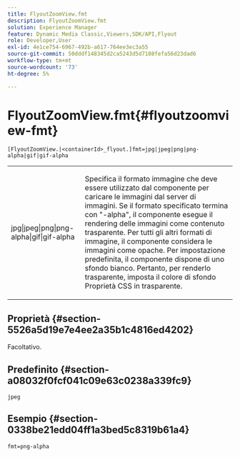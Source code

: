 ```yaml
---
title: FlyoutZoomView.fmt
description: FlyoutZoomView.fmt
solution: Experience Manager
feature: Dynamic Media Classic,Viewers,SDK/API,Flyout
role: Developer,User
exl-id: 4e1ce754-6967-492b-a617-764ee3ec3a55
source-git-commit: 50dddf148345d2ca5243d5d7108fefa56d23dad6
workflow-type: tm+mt
source-wordcount: '73'
ht-degree: 5%

---
```


# FlyoutZoomView.fmt{#flyoutzoomview-fmt}

`[FlyoutZoomView.|<containerId>_flyout.]fmt=jpg|jpeg|png|png-alpha|gif|gif-alpha`

<table id="table_12B0B59D83BC40FCB957F41B331A1EF9"> 
 <tbody> 
  <tr> 
   <td colname="col1"> <p><span class="codeph"> jpg|jpeg|png|png-alpha|gif|gif-alpha</span> </p> </td> 
   <td colname="col2"> <p> Specifica il formato immagine che deve essere utilizzato dal componente per caricare le immagini dal server di immagini. Se il formato specificato termina con <span class="codeph"> "-alpha"</span>, il componente esegue il rendering delle immagini come contenuto trasparente. Per tutti gli altri formati di immagine, il componente considera le immagini come opache. Per impostazione predefinita, il componente dispone di uno sfondo bianco. Pertanto, per renderlo trasparente, imposta il <span class="codeph"> colore di sfondo</span> Proprietà CSS in <span class="codeph"> trasparente</span>. </p> </td> 
  </tr> 
 </tbody> 
</table>

## Proprietà {#section-5526a5d19e7e4ee2a35b1c4816ed4202}

Facoltativo.

## Predefinito {#section-a08032f0fcf041c09e63c0238a339fc9}

`jpeg`

## Esempio {#section-0338be21edd04ff1a3bed5c8319b61a4}

`fmt=png-alpha`
